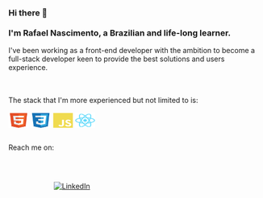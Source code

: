 ### Hi there 👋  <br/> <br/>  I'm Rafael Nascimento, a Brazilian and life-long learner.


I've been working as a front-end developer with the ambition to become a full-stack developer keen to provide the best solutions and users experience.
<br/>

<div>
   <a href="https://www.linkedin.com/in/rafaelandradedonascimento/" target="_blank">  </a>
   <img height="150em" src="https://github-readme-stats.vercel.app/api?username=rafacore&count_private=true&show_icons=true&theme=tokyonight" alt=""/> 
   <img height="150em" src="https://github-readme-stats.vercel.app/api/top-langs/?username=rafacore&layout=compact&theme=tokyonight" alt=""/> 
</div>

<br/>
The stack that I'm more experienced but not limited to is: 
<div>
  <br>
  <img align="center" alt="Rafa-HTML" height="30" width="40" src="https://raw.githubusercontent.com/devicons/devicon/master/icons/html5/html5-original.svg" style="max-width: 100%;">
  <img align="center" alt="Rafa-CSS" height="30" width="40" src="https://raw.githubusercontent.com/devicons/devicon/master/icons/css3/css3-original.svg" style="max-width: 100%;">
     <img align="center" alt="Rafa-Js" height="30" width="40" src="https://raw.githubusercontent.com/devicons/devicon/master/icons/javascript/javascript-plain.svg" style="max-width: 100%;">
<!--   <img align="center" alt="Rafa-Ts" height="30" width="40" src="https://raw.githubusercontent.com/devicons/devicon/master/icons/typescript/typescript-plain.svg" style="max-width: 100%;">-->
  <img align="center" alt="Rafa-React" height="30" width="40" src="https://raw.githubusercontent.com/devicons/devicon/master/icons/react/react-original.svg" style="max-width: 100%;">
 
</div>

##
Reach me on: <div style="margin: 30px">
   <a style="margin: 30px" href="https://www.linkedin.com/in/rafaelandradedonascimento/" target="_blank"><img style="margin: 30px" src="https://img.shields.io/badge/LinkedIn-0077B5?style=for-the-badge&logo=linkedin&logoColor=white" alt="LinkedIn"> </a>
</div>


##



<!--
**rafacore/rafacore** is a ✨ _special_ ✨ repository because its `README.md` (this file) appears on your GitHub profile.

Here are some ideas to get you started:

- 🔭 I’m currently working on ...
- 🌱 I’m currently learning ...
- 👯 I’m looking to collaborate on ...
- 🤔 I’m looking for help with ...
- 💬 Ask me about ...
- 📫 How to reach me: ...
- 😄 Pronouns: ...
- ⚡ Fun fact: ...
-->
